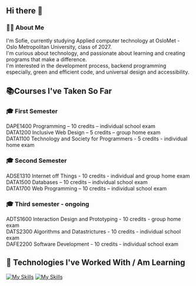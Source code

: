 ## Hi there 👋

### 👨‍💻 About Me
I'm Sofie, currently studying Applied computer technology at OsloMet - Oslo Metropolitan University, class of 2027.  
I'm curious about technology, and passionate about learning and creating programs that make a difference.  
I'm interested in the development process, backend programming especially, green and efficient code, and universal design and accessibility.

## 📚Courses I've Taken So Far
### 🎓 First Semester
DAPE1400 Programming – 10 credits – individual school exam  
DATA1200 Inclusive Web Design – 5 credits – group home exam  
DATA1100 Technology and Society for Programmers - 5 credits - individual home exam  

### 🎓 Second Semester
ADSE1310 Internet off Things - 10 credits - individual and group home exam  
DATA1500 Databases – 10 credits – individual school exam  
DATA1700 Web Programming – 10 credits – individual school exam

### 🎓 Third semester - ongoing
ADTS1600 Interaction Design and Prototyping - 10 credits - group home exam  
DATS2300 Algorithms and Datastrictures - 10 credits - individual school exam  
DAFE2200 Software Development - 10 credits - individual school exam

## 🔧 Technologies I've Worked With / Am Learning
[![My Skills](https://skillicons.dev/icons?i=java,js,html,css,bootstrap,mysql)](https://skillicons.dev)
[![My Skills](https://skillicons.dev/icons?i=figma,idea,docker,spring)](https://skillicons.dev)

<!--
**Sofieasj/Sofieasj** is a ✨ _special_ ✨ repository because its `README.md` (this file) appears on your GitHub profile.

Here are some ideas to get you started:

- 🔭 I’m currently working on ...
- 🌱 I’m currently learning ...
- 👯 I’m looking to collaborate on ...
- 🤔 I’m looking for help with ...
- 💬 Ask me about ...
- 📫 How to reach me: ...
- 😄 Pronouns: ...
- ⚡ Fun fact: ...
-->
